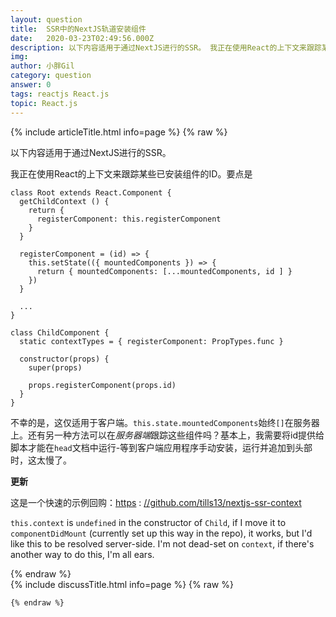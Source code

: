 ```yaml
---
layout: question
title:  SSR中的NextJS轨道安装组件
date:   2020-03-23T02:49:56.000Z
description: 以下内容适用于通过NextJS进行的SSR。 我正在使用React的上下文来跟踪某些已安装组件的ID。要点是class Root extends ...
img: 
author: 小胖Gil
category: question
answer: 0
tags: reactjs React.js
topic: React.js
---
```

<div class="article-root">
  <div class="article">
    {% include articleTitle.html info=page %}
    {% raw %}
    <div class="article-content"><p><font style="vertical-align: inherit;"><font style="vertical-align: inherit;">以下内容适用于通过NextJS进行的SSR。 </font></font></p>

<p><font style="vertical-align: inherit;"><font style="vertical-align: inherit;">我正在使用React的上下文来跟踪某些已安装组件的ID。</font><font style="vertical-align: inherit;">要点是</font></font></p>

<pre><code>class Root extends React.Component {<font></font>
  getChildContext () {<font></font>
    return {<font></font>
      registerComponent: this.registerComponent<font></font>
    }<font></font>
  }<font></font>
<font></font>
  registerComponent = (id) =&gt; {<font></font>
    this.setState(({ mountedComponents }) =&gt; {<font></font>
      return { mountedComponents: [...mountedComponents, id ] }<font></font>
    })<font></font>
  }<font></font>
<font></font>
  ...<font></font>
}<font></font>
<font></font>
class ChildComponent {<font></font>
  static contextTypes = { registerComponent: PropTypes.func }<font></font>
<font></font>
  constructor(props) {<font></font>
    super(props)<font></font>
<font></font>
    props.registerComponent(props.id)<font></font>
  }<font></font>
}<font></font>
</code></pre>

<p><font style="vertical-align: inherit;"><font style="vertical-align: inherit;">不幸的是，这仅适用于客户端。</font></font><code>this.state.mountedComponents</code><font style="vertical-align: inherit;"><font style="vertical-align: inherit;">始终</font></font><code>[]</code><font style="vertical-align: inherit;"><font style="vertical-align: inherit;">在服务器上。</font><font style="vertical-align: inherit;">还有另一种方法可以在</font></font><em><font style="vertical-align: inherit;"><font style="vertical-align: inherit;">服务器端</font></font></em><font style="vertical-align: inherit;"><font style="vertical-align: inherit;">跟踪这些组件</font><font style="vertical-align: inherit;">吗？</font><font style="vertical-align: inherit;">基本上，我需要将id提供给脚本才能在</font></font><code>head</code><font style="vertical-align: inherit;"><font style="vertical-align: inherit;">文档中</font><font style="vertical-align: inherit;">运行</font><font style="vertical-align: inherit;">-等到客户端应用程序手动安装，运行并追加到头部时，这太慢了。</font></font></p>

<p><strong><font style="vertical-align: inherit;"><font style="vertical-align: inherit;">更新</font></font></strong></p>

<p><font style="vertical-align: inherit;"><font style="vertical-align: inherit;">这是一个快速的示例回购：</font><a href="https://github.com/tills13/nextjs-ssr-context" rel="noreferrer"><font style="vertical-align: inherit;">https</font></a><font style="vertical-align: inherit;"> : </font></font><a href="https://github.com/tills13/nextjs-ssr-context" rel="noreferrer"><font style="vertical-align: inherit;"><font style="vertical-align: inherit;">//github.com/tills13/nextjs-ssr-context</font></font></a></p>

<p><code>this.context</code> is <code>undefined</code> in the constructor of <code>Child</code>, if I move it to <code>componentDidMount</code> (currently set up this way in the repo), it works, but I'd like this to be resolved server-side. I'm not dead-set on <code>context</code>, if there's another way to do this, I'm all ears.</p></div>
    {% endraw %}
  </div>

  <div class="discuss-wrapper">
    {% include discussTitle.html info=page %}
    {% raw %}
    
    {% endraw %}
  </div>
<div>

